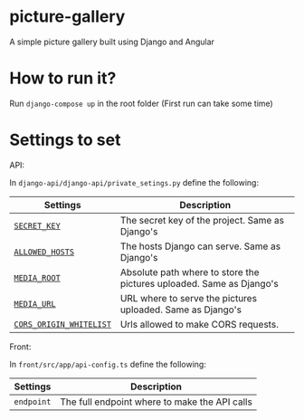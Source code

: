 # picture-gallery
A simple picture gallery built using Django and Angular

# How to run it?

Run `django-compose up` in the root folder (First run can take some time)

# Settings to set

API:

In `django-api/django-api/private_setings.py` define the following:

Settings|Description
--------|-----------
[`SECRET_KEY`](https://docs.djangoproject.com/en/3.0/ref/settings/#secret-key)|The secret key of the project. Same as Django's
[`ALLOWED_HOSTS`](https://docs.djangoproject.com/en/3.0/ref/settings/#allowed-hosts)|The hosts Django can serve. Same as Django's
[`MEDIA_ROOT`](https://docs.djangoproject.com/en/3.0/ref/settings/#media-root)|Absolute path where to store the pictures uploaded. Same as Django's
[`MEDIA_URL`](https://docs.djangoproject.com/en/3.0/ref/settings/#media-url)|URL where to serve the pictures uploaded. Same as Django's
[`CORS_ORIGIN_WHITELIST`](https://github.com/adamchainz/django-cors-headers#cors_origin_whitelist)|Urls allowed to make CORS requests.

Front:

In `front/src/app/api-config.ts` define the following:

Settings|Description
--------|-----------
`endpoint`|The full endpoint where to make the API calls
